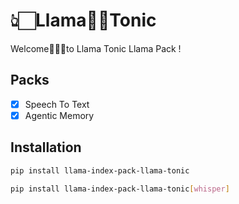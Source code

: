 # 👆🏻Llama🦙🌟Tonic

Welcome🙋🏻‍♂️to Llama Tonic Llama Pack ! 

## Packs

- [x] Speech To Text
- [x] Agentic Memory

## Installation

```bash
pip install llama-index-pack-llama-tonic
```

```bash
pip install llama-index-pack-llama-tonic[whisper]
```
